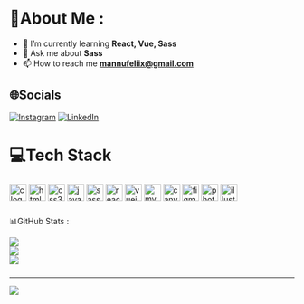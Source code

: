 # 💫About Me :

- 🌱 I’m currently learning **React, Vue, Sass**
- 💬 Ask me about **Sass**
- 📫 How to reach me **mannufeliix@gmail.com**

###

## 🌐Socials

[![Instagram](https://img.shields.io/badge/Instagram-%23E4405F.svg?logo=Instagram&logoColor=white)](https://instagram.com/https://www.instagram.com/mannufelix/) [![LinkedIn](https://img.shields.io/badge/LinkedIn-%230077B5.svg?logo=linkedin&logoColor=white)](https://linkedin.com/in/https://www.linkedin.com/in/manuellefelix/)
###
# 💻Tech Stack
###
<div align="left">
  <img src="https://cdn.jsdelivr.net/gh/devicons/devicon/icons/c/c-original.svg" height="30" alt="c logo"  />
  <img src="https://cdn.jsdelivr.net/gh/devicons/devicon/icons/html5/html5-original.svg" height="30" alt="html5 logo"  />
  <img src="https://cdn.jsdelivr.net/gh/devicons/devicon/icons/css3/css3-original.svg" height="30" alt="css3 logo"  />
  <img src="https://cdn.jsdelivr.net/gh/devicons/devicon/icons/javascript/javascript-original.svg" height="30" alt="javascript logo"  />
  <img src="https://cdn.jsdelivr.net/gh/devicons/devicon/icons/sass/sass-original.svg" height="30" alt="sass logo"  />
  <img src="https://cdn.jsdelivr.net/gh/devicons/devicon/icons/react/react-original.svg" height="30" alt="react logo"  />
  <img src="https://cdn.jsdelivr.net/gh/devicons/devicon/icons/vuejs/vuejs-original.svg" height="30" alt="vuejs logo"  />
  <img src="https://cdn.jsdelivr.net/gh/devicons/devicon/icons/mysql/mysql-original.svg" height="30" alt="mysql logo"  />
  <img src="https://cdn.jsdelivr.net/gh/devicons/devicon/icons/canva/canva-original.svg" height="30" alt="canva logo"  />
  <img src="https://cdn.jsdelivr.net/gh/devicons/devicon/icons/figma/figma-original.svg" height="30" alt="figma logo"  />
  <img src="https://cdn.jsdelivr.net/gh/devicons/devicon/icons/photoshop/photoshop-plain.svg" height="30" alt="photoshop logo"  />
  <img src="https://cdn.jsdelivr.net/gh/devicons/devicon/icons/illustrator/illustrator-plain.svg" height="30" alt="illustrator logo"  />
</div>

###

📊GitHub Stats :

![](https://github-readme-stats.vercel.app/api?username=MannuFeliix&theme=midnight-purple&hide_border=false&include_all_commits=true&count_private=false)<br/>
![](https://github-readme-streak-stats.herokuapp.com/?user=MannuFeliix&theme=midnight-purple&hide_border=false)<br/>
![](https://github-readme-stats.vercel.app/api/top-langs/?username=MannuFeliix&theme=midnight-purple&hide_border=false&include_all_commits=true&count_private=false&layout=compact)

###

---

[![](https://visitcount.itsvg.in/api?id=MannuFeliix&icon=0&color=0)](https://visitcount.itsvg.in)
###
